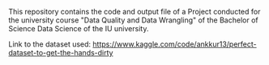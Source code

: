This repository contains the code and output file of a Project conducted for the university course "Data Quality and Data Wrangling" of the Bachelor of Science Data Science of the IU university.

Link to the dataset used: https://www.kaggle.com/code/ankkur13/perfect-dataset-to-get-the-hands-dirty
